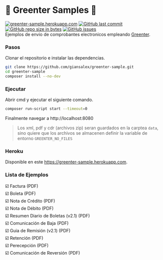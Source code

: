 # :tada: Greenter Samples :tada: 
[![greenter-sample.herokuapp.com](https://img.shields.io/website-up-down-green-red/http/shields.io.svg?label=greenter-sample.herokuapp.com&style=flat-square)](https://greenter-sample.herokuapp.com) [![GitHub last commit](https://img.shields.io/github/last-commit/giansalex/greenter-sample.svg?style=flat-square)](https://github.com/giansalex/greenter-sample) [![GitHub repo size in bytes](https://img.shields.io/github/repo-size/giansalex/greenter-sample.svg?style=flat-square)](https://github.com/giansalex/greenter-sample) [![GitHub issues](https://img.shields.io/github/issues/giansalex/greenter-sample.svg?style=flat-square)](https://github.com/giansalex/greenter-sample/issues)  
Ejemplos de envio de comprobantes electronicos empleando [Greenter](https://github.com/giansalex/greenter).

### Pasos

Clonar el repositorio e instalar las dependencias.

```bash
git clone https://github.com/giansalex/greenter-sample.git
cd greenter-sample
composer install --no-dev
```

### Ejecutar

Abrir cmd y ejecutar el siguiente comando.

```bash
composer run-script start --timeout=0
```

Finalmente navegar a http://localhost:8080
> Los xml, pdf y cdr (archivos zip) seran guardados en la carptea `data`, sino quiere que los archivos se almacenen definir la variable de entorno `GREENTER_NO_FILES`

### Heroku
Disponible en este https://greenter-sample.herokuapp.com.

### Lista de Ejemplos
:ballot_box_with_check: Factura (PDF)  
:ballot_box_with_check: Boleta  (PDF)  
:ballot_box_with_check: Nota de Crédito (PDF)  
:ballot_box_with_check: Nota de Débito  (PDF)  
:ballot_box_with_check: Resumen Diario de Boletas (v2.1) (PDF)  
:ballot_box_with_check: Comunicación de Baja (PDF)  
:ballot_box_with_check: Guia de Remisión  (v2.1) (PDF)  
:ballot_box_with_check: Retención (PDF)  
:ballot_box_with_check: Perecepción (PDF)  
:ballot_box_with_check: Comunicación de Reversión (PDF)  
